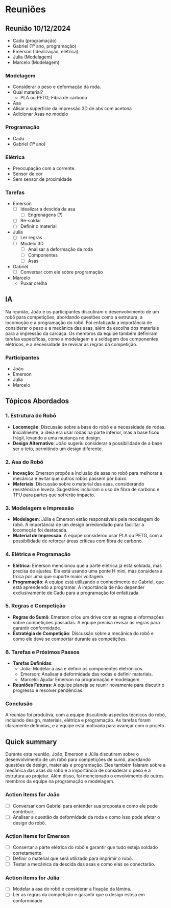 # Reuniões

## Reunião 10/12/2024

- Cadu (programação)
- Gabriel (1º ano, programação)
- Emerson (Idealização, elétrica)
- Julia (Modelagem)
- Marcelo (Modelagem)

### Modelagem

- Considerar o peso e deformação da roda.
- Qual material?
  - PLA ou PETG; Fibra de carbono
- Asa
- Alisar a superfície da impressão 3D de abs com acetona
- Adicionar Asas no modelo

### Programação

- Cadu
- Gabriel (1º ano)

### Elétrica

- Preocupação com a corrente.
- Sensor de cor
- Sem sensor de proximidade

### Tarefas

- Emerson
  - [ ] Idealizar a descida da asa
    - [ ] Engrenagens (?)
  - [ ] Re-soldar
  - [ ] Definir o material
- Julia
  - [ ] Ler regras
  - [ ] Modelo 3D
    - [ ] Analisar a deformação da roda
    - [ ] Componentes
    - [ ] Asas
- Gabriel
  - [ ] Conversar com ele sobre programação
- Marcelo
  - Puxar orelha

## IA

Na reunião, João e os participantes discutiram o desenvolvimento de um robô para competições, abordando questões como a estrutura, a locomoção e a programação do robô. Foi enfatizada a importância de considerar o peso e a mecânica das asas, além da escolha dos materiais para a impressão da carcaça. Os membros da equipe também definiram tarefas específicas, como a modelagem e a soldagem dos componentes elétricos, e a necessidade de revisar as regras da competição.

### Participantes

- João
- Emerson
- Júlia
- Marcelo

## Tópicos Abordados

### 1. Estrutura do Robô

- **Locomoção**: Discussão sobre a base do robô e a necessidade de rodas. Inicialmente, a ideia era usar rodas na parte inferior, mas a base ficou frágil, levando a uma mudança no design.
- **Design Alternativo**: João sugeriu considerar a possibilidade de a base ser o teto, permitindo um design diferente.

### 2. Asa do Robô

- **Inovação**: Emerson propôs a inclusão de asas no robô para melhorar a mecânica e evitar que outros robôs passem por baixo.
- **Materiais**: Discussão sobre o material das asas, considerando resistência e leveza. Sugestões incluíram o uso de fibra de carbono e TPU para partes que sofrerão impacto.

### 3. Modelagem e Impressão

- **Modelagem**: Júlia e Emerson estão responsáveis pela modelagem do robô. A importância de um design arredondado para facilitar a locomoção foi destacada.
- **Material de Impressão**: A equipe considerou usar PLA ou PETG, com a possibilidade de reforçar áreas críticas com fibra de carbono.

### 4. Elétrica e Programação

- **Elétrica**: Emerson mencionou que a parte elétrica já está soldada, mas precisa de ajustes. Ele está usando uma ponte H mini, mas considera a troca por uma que suporte maior voltagem.
- **Programação**: A equipe está utilizando o conhecimento de Gabriel, que está aprendendo a programar. A importância de não depender exclusivamente de Cadu para a programação foi enfatizada.

### 5. Regras e Competição

- **Regras do Sumô**: Emerson criou um drive com as regras e informações sobre competições passadas. A equipe precisa revisar as regras para garantir conformidade.
- **Estratégia de Competição**: Discussão sobre a mecânica do robô e como ele deve se comportar durante as competições.

### 6. Tarefas e Próximos Passos

- **Tarefas Definidas**:
  - Júlia: Modelar a asa e definir os componentes eletrônicos.
  - Emerson: Analisar a deformidade das rodas e definir materiais.
  - Marcelo: Ajudar Emerson na programação e modelagem.
- **Reuniões Futuras**: A equipe planeja se reunir novamente para discutir o progresso e resolver pendências.

### Conclusão

A reunião foi produtiva, com a equipe discutindo aspectos técnicos do robô, incluindo design, materiais, elétrica e programação. As tarefas foram claramente definidas, e a equipe está motivada para avançar com o projeto.

## Quick summary

Durante esta reunião, João, Emerson e Júlia discutiram sobre o desenvolvimento de um robô para competições de sumô, abordando questões de design, materiais e programação. Eles também falaram sobre a mecânica das asas do robô e a importância de considerar o peso e a estrutura ao projetar. Além disso, foi mencionado o envolvimento de outros membros da equipe na programação e modelagem.

### Action items for João

- [ ] Conversar com Gabriel para entender sua proposta e como ele pode contribuir.
- [ ] Analisar a questão da deformidade da roda e como isso pode afetar o design do robô.

### Action items for Emerson

- [ ] Consertar a parte elétrica do robô e garantir que tudo esteja soldado corretamente.
- [ ] Definir o material que será utilizado para imprimir o robô.
- [ ] Testar a mecânica da descida das asas e como elas se conectarão.

### Action items for Júlia

- [ ] Modelar a asa do robô e considerar a fixação da lâmina.
- [ ] Ler as regras da competição e garantir que o design esteja em conformidade.
